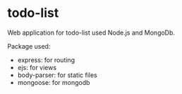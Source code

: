 # todo-list
Web application for todo-list used Node.js and MongoDb.

Package used:
- express: for routing
- ejs: for views
- body-parser: for static files
- mongoose: for mongodb
